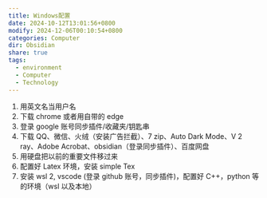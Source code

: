 ```yaml
---
title: Windows配置
date: 2024-10-12T13:01:56+0800
modify: 2024-12-06T00:10:54+0800
categories: Computer
dir: Obsidian
share: true
tags:
  - environment
  - Computer
  - Technology
---
```


1. 用英文名当用户名
2. 下载 chrome 或者用自带的 edge
3. 登录 google 账号同步插件/收藏夹/钥匙串
4. 下载 QQ、微信、火绒（安装广告拦截）、7 zip、Auto Dark Mode、V 2 ray、Adobe Acrobat、obsidian（登录同步插件）、百度网盘
5. 用硬盘把以前的重要文件移过来
6. 配置好 Latex 环境，安装 simple Tex
7. 安装 wsl 2, vscode (登录 github 账号，同步插件)，配置好 C++，python 等的环境（wsl 以及本地）